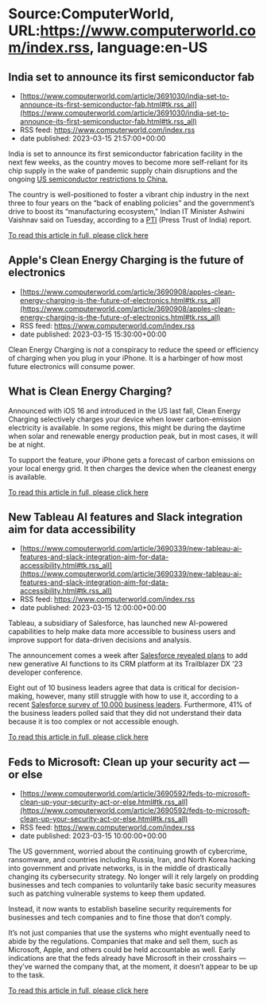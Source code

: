 # Source:ComputerWorld, URL:https://www.computerworld.com/index.rss, language:en-US

## India set to announce its first semiconductor fab
 - [https://www.computerworld.com/article/3691030/india-set-to-announce-its-first-semiconductor-fab.html#tk.rss_all](https://www.computerworld.com/article/3691030/india-set-to-announce-its-first-semiconductor-fab.html#tk.rss_all)
 - RSS feed: https://www.computerworld.com/index.rss
 - date published: 2023-03-15 21:57:00+00:00

<article>
	<section class="page">
<p>India is set to announce its first semiconductor fabrication facility in the next few weeks, as the country moves to become more self-reliant for its chip supply in the wake of pandemic supply chain disruptions and the ongoing <a href="https://www.computerworld.com/article/3683790/us-china-chip-war-puts-global-enterprises-in-the-crosshairs.html">US semiconductor restrictions to China.</a></p><p>The country is well-positioned to foster a vibrant chip industry in the next three to four years on the “back of enabling policies” and the government’s drive to boost its “manufacturing ecosystem," Indian IT Minister Ashwini Vaishnav said on Tuesday, according to a <a href="https://www.ptinews.com/news/business/-first-semiconductor-fab-will-be-declared-in-a-few-weeks-it-minister-ashwini-vaishnaw-/531340.html" rel="nofollow">PTI</a> (Press Trust of India) report.</p><p class="jumpTag"><a href="https://www.computerworld.com/article/3691030/india-set-to-announce-its-first-semiconductor-fab.html#jump">To read this article in full, please click here</a></p></section></article>

## Apple's Clean Energy Charging is the future of electronics
 - [https://www.computerworld.com/article/3690908/apples-clean-energy-charging-is-the-future-of-electronics.html#tk.rss_all](https://www.computerworld.com/article/3690908/apples-clean-energy-charging-is-the-future-of-electronics.html#tk.rss_all)
 - RSS feed: https://www.computerworld.com/index.rss
 - date published: 2023-03-15 15:30:00+00:00

<article>
	<section class="page">
<p>Clean Energy Charging is <em>not </em>a conspiracy to reduce the speed or efficiency of charging when you plug in your iPhone. It is a harbinger of how most future electronics will consume power.</p><h2><strong>What is Clean Energy Charging?</strong></h2>
<p>Announced with iOS 16 and introduced in the US last fall, Clean Energy Charging selectively charges your device when lower carbon-emission electricity is available. In some regions, this might be during the daytime when solar and renewable energy production peak, but in most cases, it will be at night.</p><p>To support the feature, your iPhone gets a forecast of carbon emissions on your local energy grid. It then charges the device when the cleanest energy is available.</p><p class="jumpTag"><a href="https://www.computerworld.com/article/3690908/apples-clean-energy-charging-is-the-future-of-electronics.html#jump">To read this article in full, please click here</a></p></section></article>

## New Tableau AI features and Slack integration aim for data accessibility
 - [https://www.computerworld.com/article/3690339/new-tableau-ai-features-and-slack-integration-aim-for-data-accessibility.html#tk.rss_all](https://www.computerworld.com/article/3690339/new-tableau-ai-features-and-slack-integration-aim-for-data-accessibility.html#tk.rss_all)
 - RSS feed: https://www.computerworld.com/index.rss
 - date published: 2023-03-15 12:00:00+00:00

<article>
	<section class="page">
<p>Tableau, a subsidiary of Salesforce, has launched new AI-powered capabilities to help make data more accessible to business users and improve support for data-driven decisions and analysis.</p><p>The announcement comes a week after <a href="https://www.cio.com/article/464018/salesforce-not-ready-to-unleash-generative-ai-on-its-customers.html">Salesforce revealed plans</a> to add new generative AI functions to its CRM platform at its Trailblazer DX ’23 developer conference.</p><p>Eight out of 10 business leaders agree that data is critical for decision-making, however, many still struggle with how to use it, according to a recent <a href="https://www.salesforce.com/news/stories/data-skills-research/" rel="nofollow">Salesforce survey of 10,000 business leaders</a>. Furthermore, 41% of the business leaders polled said that they did not understand their data because it is too complex or not accessible enough.</p><p class="jumpTag"><a href="https://www.computerworld.com/article/3690339/new-tableau-ai-features-and-slack-integration-aim-for-data-accessibility.html#jump">To read this article in full, please click here</a></p></section></article>

## Feds to Microsoft: Clean up your security act — or else
 - [https://www.computerworld.com/article/3690592/feds-to-microsoft-clean-up-your-security-act-or-else.html#tk.rss_all](https://www.computerworld.com/article/3690592/feds-to-microsoft-clean-up-your-security-act-or-else.html#tk.rss_all)
 - RSS feed: https://www.computerworld.com/index.rss
 - date published: 2023-03-15 10:00:00+00:00

<article>
	<section class="page">
<p>The US government, worried about the continuing growth of cybercrime, ransomware, and countries including Russia, Iran, and North Korea hacking into government and private networks, is in the middle of drastically changing its cybersecurity strategy. No longer will it rely largely on prodding businesses and tech companies to voluntarily take basic security measures such as patching vulnerable systems to keep them updated.</p><p>Instead, it now wants to establish baseline security requirements for businesses and tech companies and to fine those that don’t comply.</p><p>It’s not just companies that use the systems who might eventually need to abide by the regulations. Companies that make and sell them, such as Microsoft, Apple, and others could be held accountable as well. Early indications are that the feds already have Microsoft in their crosshairs — they’ve warned the company that, at the moment, it doesn’t appear to be up to the task.</p><p class="jumpTag"><a href="https://www.computerworld.com/article/3690592/feds-to-microsoft-clean-up-your-security-act-or-else.html#jump">To read this article in full, please click here</a></p></section></article>

